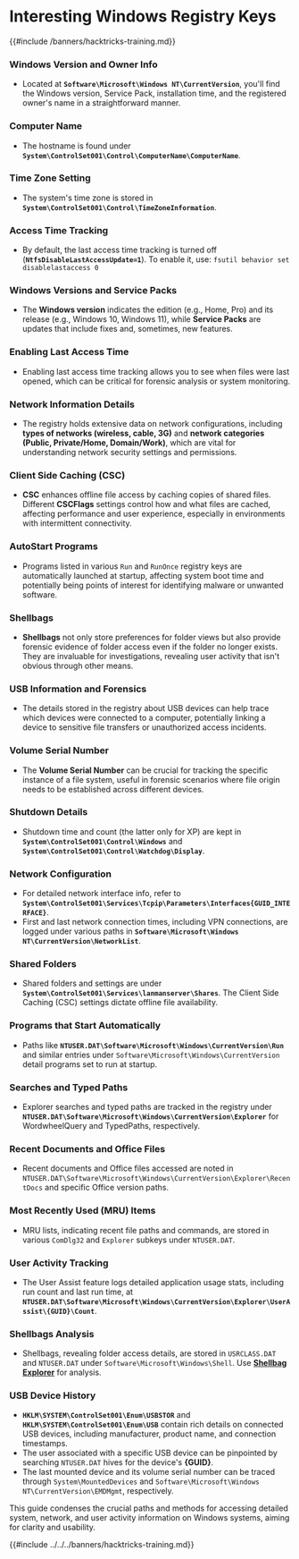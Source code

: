 # Interesting Windows Registry Keys

{{#include /banners/hacktricks-training.md}}



### **Windows Version and Owner Info**

- Located at **`Software\Microsoft\Windows NT\CurrentVersion`**, you'll find the Windows version, Service Pack, installation time, and the registered owner's name in a straightforward manner.

### **Computer Name**

- The hostname is found under **`System\ControlSet001\Control\ComputerName\ComputerName`**.

### **Time Zone Setting**

- The system's time zone is stored in **`System\ControlSet001\Control\TimeZoneInformation`**.

### **Access Time Tracking**

- By default, the last access time tracking is turned off (**`NtfsDisableLastAccessUpdate=1`**). To enable it, use:
  `fsutil behavior set disablelastaccess 0`

### Windows Versions and Service Packs

- The **Windows version** indicates the edition (e.g., Home, Pro) and its release (e.g., Windows 10, Windows 11), while **Service Packs** are updates that include fixes and, sometimes, new features.

### Enabling Last Access Time

- Enabling last access time tracking allows you to see when files were last opened, which can be critical for forensic analysis or system monitoring.

### Network Information Details

- The registry holds extensive data on network configurations, including **types of networks (wireless, cable, 3G)** and **network categories (Public, Private/Home, Domain/Work)**, which are vital for understanding network security settings and permissions.

### Client Side Caching (CSC)

- **CSC** enhances offline file access by caching copies of shared files. Different **CSCFlags** settings control how and what files are cached, affecting performance and user experience, especially in environments with intermittent connectivity.

### AutoStart Programs

- Programs listed in various `Run` and `RunOnce` registry keys are automatically launched at startup, affecting system boot time and potentially being points of interest for identifying malware or unwanted software.

### Shellbags

- **Shellbags** not only store preferences for folder views but also provide forensic evidence of folder access even if the folder no longer exists. They are invaluable for investigations, revealing user activity that isn't obvious through other means.

### USB Information and Forensics

- The details stored in the registry about USB devices can help trace which devices were connected to a computer, potentially linking a device to sensitive file transfers or unauthorized access incidents.

### Volume Serial Number

- The **Volume Serial Number** can be crucial for tracking the specific instance of a file system, useful in forensic scenarios where file origin needs to be established across different devices.

### **Shutdown Details**

- Shutdown time and count (the latter only for XP) are kept in **`System\ControlSet001\Control\Windows`** and **`System\ControlSet001\Control\Watchdog\Display`**.

### **Network Configuration**

- For detailed network interface info, refer to **`System\ControlSet001\Services\Tcpip\Parameters\Interfaces{GUID_INTERFACE}`**.
- First and last network connection times, including VPN connections, are logged under various paths in **`Software\Microsoft\Windows NT\CurrentVersion\NetworkList`**.

### **Shared Folders**

- Shared folders and settings are under **`System\ControlSet001\Services\lanmanserver\Shares`**. The Client Side Caching (CSC) settings dictate offline file availability.

### **Programs that Start Automatically**

- Paths like **`NTUSER.DAT\Software\Microsoft\Windows\CurrentVersion\Run`** and similar entries under `Software\Microsoft\Windows\CurrentVersion` detail programs set to run at startup.

### **Searches and Typed Paths**

- Explorer searches and typed paths are tracked in the registry under **`NTUSER.DAT\Software\Microsoft\Windows\CurrentVersion\Explorer`** for WordwheelQuery and TypedPaths, respectively.

### **Recent Documents and Office Files**

- Recent documents and Office files accessed are noted in `NTUSER.DAT\Software\Microsoft\Windows\CurrentVersion\Explorer\RecentDocs` and specific Office version paths.

### **Most Recently Used (MRU) Items**

- MRU lists, indicating recent file paths and commands, are stored in various `ComDlg32` and `Explorer` subkeys under `NTUSER.DAT`.

### **User Activity Tracking**

- The User Assist feature logs detailed application usage stats, including run count and last run time, at **`NTUSER.DAT\Software\Microsoft\Windows\CurrentVersion\Explorer\UserAssist\{GUID}\Count`**.

### **Shellbags Analysis**

- Shellbags, revealing folder access details, are stored in `USRCLASS.DAT` and `NTUSER.DAT` under `Software\Microsoft\Windows\Shell`. Use **[Shellbag Explorer](https://ericzimmerman.github.io/#!index.md)** for analysis.

### **USB Device History**

- **`HKLM\SYSTEM\ControlSet001\Enum\USBSTOR`** and **`HKLM\SYSTEM\ControlSet001\Enum\USB`** contain rich details on connected USB devices, including manufacturer, product name, and connection timestamps.
- The user associated with a specific USB device can be pinpointed by searching `NTUSER.DAT` hives for the device's **{GUID}**.
- The last mounted device and its volume serial number can be traced through `System\MountedDevices` and `Software\Microsoft\Windows NT\CurrentVersion\EMDMgmt`, respectively.

This guide condenses the crucial paths and methods for accessing detailed system, network, and user activity information on Windows systems, aiming for clarity and usability.

{{#include ../../../banners/hacktricks-training.md}}

